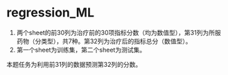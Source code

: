 # regression_ML

1. 两个sheet的前30列为治疗前的30项指标分数（均为数值型），第31列为所服药物（分类型），共7种。第32列为治疗后的指标总分（数值型）。
2. 第一个sheet为训练集，第二个sheet为测试集。

本题任务为利用前31列的数据预测第32列的分数。
